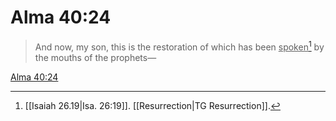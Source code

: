 # Alma 40:24

> And now, my son, this is the restoration of which has been <u>spoken</u>[^a] by the mouths of the prophets—

[Alma 40:24](https://www.churchofjesuschrist.org/study/scriptures/bofm/alma/40?lang=eng&id=p24#p24)


[^a]: [[Isaiah 26.19|Isa. 26:19]]. [[Resurrection|TG Resurrection]].  

